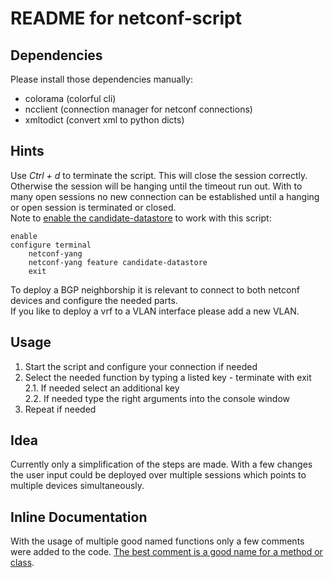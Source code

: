 # README for netconf-script
## Dependencies
Please install those dependencies manually:  
 - colorama     (colorful cli)
 - ncclient     (connection manager for netconf connections)
 - xmltodict    (convert xml to python dicts)

## Hints
Use _Ctrl + d_ to terminate the script. This will close the session correctly. Otherwise the session will be
 hanging until the timeout run out. With to many open sessions no new connection can be established until
 a hanging or open session is terminated or closed.  
Note to [enable the candidate-datastore](https://www.cisco.com/c/en/us/td/docs/ios-xml/ios/prog/configuration/169/b_169_programmability_cg/configuring_yang_datamodel.html) to work with this script:
```
enable
configure terminal
    netconf-yang
    netconf-yang feature candidate-datastore
    exit
```
To deploy a BGP neighborship it is relevant to connect to both netconf devices and configure the needed parts.  
If you like to deploy a vrf to a VLAN interface please add a new VLAN.

## Usage
1. Start the script and configure your connection if needed
2. Select the needed function by typing a listed key - terminate with exit  
2.1. If needed select an additional key   
2.2. If needed type the right arguments into the console window  
3. Repeat if needed

## Idea
Currently only a simplification of the steps are made. With a few changes the user input could be deployed
 over multiple sessions which points to multiple devices simultaneously. 

## Inline Documentation
With the usage of multiple good named functions only a few comments were added to the code.
  [The best comment is a good name for a method or class](https://refactoring.guru/smells/comments).
